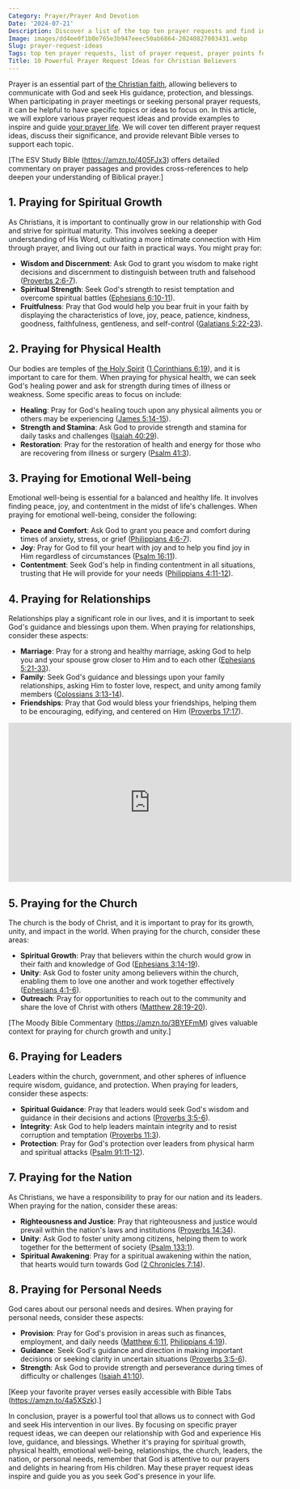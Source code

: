 ```yaml
---
Category: Prayer/Prayer And Devotion
Date: '2024-07-21'
Description: Discover a list of the top ten prayer requests and find inspiration for your own prayer meetings. Explore examples of effective prayer requests and gain ideas for meaningful and impactful prayers.
Image: images/dd4ee0f1b0e765e3b947eeec50ab6864-20240827003431.webp
Slug: prayer-request-ideas
Tags: top ten prayer requests, list of prayer request, prayer points for prayer meetings, prayer request list, example of a prayer request, examples of prayer requests, sample prayer list, good prayer requests, prayer request ideas, prayer request examples, christian prayer meeting topics, prayer meeting topics
Title: 10 Powerful Prayer Request Ideas for Christian Believers
---
```


Prayer is an essential part of [the Christian faith](/ultimate-guide-best-order-to-read-the-bible-for-beginners), allowing believers to communicate with God and seek His guidance, protection, and blessings. When participating in prayer meetings or seeking personal prayer requests, it can be helpful to have specific topics or ideas to focus on. In this article, we will explore various prayer request ideas and provide examples to inspire and guide [your prayer life](/prayer-life). We will cover ten different prayer request ideas, discuss their significance, and provide relevant Bible verses to support each topic.

[The ESV Study Bible (https://amzn.to/405FJx3) offers detailed commentary on prayer passages and provides cross-references to help deepen your understanding of Biblical prayer.]


## 1. Praying for Spiritual Growth

As Christians, it is important to continually grow in our relationship with God and strive for spiritual maturity. This involves seeking a deeper understanding of His Word, cultivating a more intimate connection with Him through prayer, and living out our faith in practical ways. You might pray for:

- **Wisdom and Discernment**: Ask God to grant you wisdom to make right decisions and discernment to distinguish between truth and falsehood ([Proverbs 2:6-7](https://www.bibleref.com/Proverbs/2/Proverbs-2-6.html)).
- **Spiritual Strength**: Seek God's strength to resist temptation and overcome spiritual battles ([Ephesians 6:10-11](https://www.bibleref.com/Ephesians/6/Ephesians-6-10.html)).
- **Fruitfulness**: Pray that God would help you bear fruit in your faith by displaying the characteristics of love, joy, peace, patience, kindness, goodness, faithfulness, gentleness, and self-control ([Galatians 5:22-23](https://www.bibleref.com/Galatians/5/Galatians-5-22.html)).

## 2. Praying for Physical Health

Our bodies are temples of [the Holy Spirit](/unlocking-the-power-of-the-word-of-knowledge-a-comprehensive-guide-for-christian-believers) ([1 Corinthians 6:19](https://www.bibleref.com/1-Corinthians/6/1-Corinthians-6-19.html)), and it is important to care for them. When praying for physical health, we can seek God's healing power and ask for strength during times of illness or weakness. Some specific areas to focus on include:

- **Healing**: Pray for God's healing touch upon any physical ailments you or others may be experiencing ([James 5:14-15](https://www.bibleref.com/James/5/James-5-14.html)).
- **Strength and Stamina**: Ask God to provide strength and stamina for daily tasks and challenges ([Isaiah 40:29](https://www.bibleref.com/Isaiah/40/Isaiah-40-29.html)).
- **Restoration**: Pray for the restoration of health and energy for those who are recovering from illness or surgery ([Psalm 41:3](https://www.bibleref.com/Psalm/41/Psalm-41-3.html)).

## 3. Praying for Emotional Well-being

Emotional well-being is essential for a balanced and healthy life. It involves finding peace, joy, and contentment in the midst of life's challenges. When praying for emotional well-being, consider the following:

- **Peace and Comfort**: Ask God to grant you peace and comfort during times of anxiety, stress, or grief ([Philippians 4:6-7](https://www.bibleref.com/Philippians/4/Philippians-4-6.html)).
- **Joy**: Pray for God to fill your heart with joy and to help you find joy in Him regardless of circumstances ([Psalm 16:11](https://www.bibleref.com/Psalm/16/Psalm-16-11.html)).
- **Contentment**: Seek God's help in finding contentment in all situations, trusting that He will provide for your needs ([Philippians 4:11-12](https://www.bibleref.com/Philippians/4/Philippians-4-11.html)).

## 4. Praying for Relationships

Relationships play a significant role in our lives, and it is important to seek God's guidance and blessings upon them. When praying for relationships, consider these aspects:

- **Marriage**: Pray for a strong and healthy marriage, asking God to help you and your spouse grow closer to Him and to each other ([Ephesians 5:21-33](https://www.bibleref.com/Ephesians/5/Ephesians-5-21.html)).
- **Family**: Seek God's guidance and blessings upon your family relationships, asking Him to foster love, respect, and unity among family members ([Colossians 3:13-14](https://www.bibleref.com/Colossians/3/Colossians-3-13.html)).
- **Friendships**: Pray that God would bless your friendships, helping them to be encouraging, edifying, and centered on Him ([Proverbs 17:17](https://www.bibleref.com/Proverbs/17/Proverbs-17-17.html)).


<iframe width="560" height="315" src="https://www.youtube.com/embed/kU7wtVgXsIs" frameborder="0" allow="autoplay; encrypted-media" allowfullscreen></iframe>


## 5. Praying for the Church

The church is the body of Christ, and it is important to pray for its growth, unity, and impact in the world. When praying for the church, consider these areas:

- **Spiritual Growth**: Pray that believers within the church would grow in their faith and knowledge of God ([Ephesians 3:14-19](https://www.bibleref.com/Ephesians/3/Ephesians-3-14.html)).
- **Unity**: Ask God to foster unity among believers within the church, enabling them to love one another and work together effectively ([Ephesians 4:1-6](https://www.bibleref.com/Ephesians/4/Ephesians-4-1.html)).
- **Outreach**: Pray for opportunities to reach out to the community and share the love of Christ with others ([Matthew 28:19-20](https://www.bibleref.com/Matthew/28/Matthew-28-19.html)).

[The Moody Bible Commentary (https://amzn.to/3BYEFmM) gives valuable context for praying for church growth and unity.]

## 6. Praying for Leaders

Leaders within the church, government, and other spheres of influence require wisdom, guidance, and protection. When praying for leaders, consider these aspects:

- **Spiritual Guidance**: Pray that leaders would seek God's wisdom and guidance in their decisions and actions ([Proverbs 3:5-6](https://www.bibleref.com/Proverbs/3/Proverbs-3-5.html)).
- **Integrity**: Ask God to help leaders maintain integrity and to resist corruption and temptation ([Proverbs 11:3](https://www.bibleref.com/Proverbs/11/Proverbs-11-3.html)).
- **Protection**: Pray for God's protection over leaders from physical harm and spiritual attacks ([Psalm 91:11-12](https://www.bibleref.com/Psalm/91/Psalm-91-11.html)).

## 7. Praying for the Nation

As Christians, we have a responsibility to pray for our nation and its leaders. When praying for the nation, consider these areas:

- **Righteousness and Justice**: Pray that righteousness and justice would prevail within the nation's laws and institutions ([Proverbs 14:34](https://www.bibleref.com/Proverbs/14/Proverbs-14-34.html)).
- **Unity**: Ask God to foster unity among citizens, helping them to work together for the betterment of society ([Psalm 133:1](https://www.bibleref.com/Psalm/133/Psalm-133-1.html)).
- **Spiritual Awakening**: Pray for a spiritual awakening within the nation, that hearts would turn towards God ([2 Chronicles 7:14](https://www.bibleref.com/2-Chronicles/7/2-Chronicles-7-14.html)).

## 8. Praying for Personal Needs

God cares about our personal needs and desires. When praying for personal needs, consider these aspects:

- **Provision**: Pray for God's provision in areas such as finances, employment, and daily needs ([Matthew 6:11](https://www.bibleref.com/Matthew/6/Matthew-6-11.html), [Philippians 4:19](https://www.bibleref.com/Philippians/4/Philippians-4-19.html)).
- **Guidance**: Seek God's guidance and direction in making important decisions or seeking clarity in uncertain situations ([Proverbs 3:5-6](https://www.bibleref.com/Proverbs/3/Proverbs-3-5.html)).
- **Strength**: Ask God to provide strength and perseverance during times of difficulty or challenges ([Isaiah 41:10](https://www.bibleref.com/Isaiah/41/Isaiah-41-10.html)).

[Keep your favorite prayer verses easily accessible with Bible Tabs (https://amzn.to/4a5XSzk).]

In conclusion, prayer is a powerful tool that allows us to connect with God and seek His intervention in our lives. By focusing on specific prayer request ideas, we can deepen our relationship with God and experience His love, guidance, and blessings. Whether it's praying for spiritual growth, physical health, emotional well-being, relationships, the church, leaders, the nation, or personal needs, remember that God is attentive to our prayers and delights in hearing from His children. May these prayer request ideas inspire and guide you as you seek God's presence in your life.